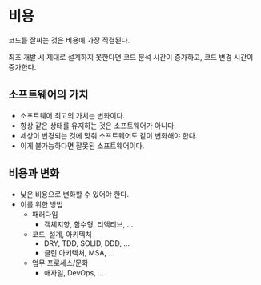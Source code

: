 # 비용

코드를 잘짜는 것은 비용에 가장 직결된다.

최초 개발 시 제대로 설계하지 못한다면 코드 분석 시간이 증가하고, 코드 변경 시간이 증가한다.

## 소프트웨어의 가치

* 소프트웨어 최고의 가치는 변화이다.
* 항상 같은 상태를 유지하는 것은 소프트웨어가 아니다.
* 세상이 변경되는 것에 맞춰 소프트웨어도 같이 변화해야 한다.
* 이게 불가능하다면 잘못된 소프트웨어이다.

## 비용과 변화

* 낮은 비용으로 변화할 수 있어야 한다.
* 이를 위한 방법
  * 패러다임
    * 객체지향, 함수형, 리액티브, ...
  * 코드, 설계, 아키텍처
    * DRY, TDD, SOLID, DDD, ...
    * 클린 아키텍처, MSA, ...
  * 업무 프로세스/문화
    * 애자일, DevOps, ...

